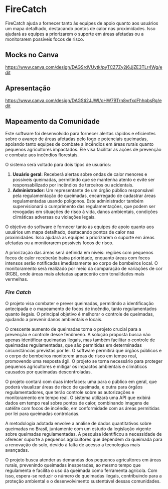 # FireCatch
FireCatch ajuda a fornecer tanto às equipes de apoio quanto aos usuários um mapa detalhado, destacando pontos de calor nas proximidades. Isso ajudará as equipes a priorizarem o suporte em áreas afetadas ou a monitorarem possíveis focos de risco.

## Mocks no Canva
https://www.canva.com/design/DAGSrdVUytk/pyTCZ7Zy2j6JjZE3TLr4Wg/edit

## Apresentação
https://www.canva.com/design/DAGSti2JJWI/oHW7BTrn8vrfxdFhhpbsRg/edit

## Mapeamento da Comunidade

Este software foi desenvolvido para fornecer alertas rápidos e eficientes sobre o avanço de áreas afetadas pelo fogo e potenciais queimadas, apoiando tanto equipes de combate a incêndios em áreas rurais quanto pequenos agricultores impactados. Ele visa facilitar as ações de prevenção e combate aos incêndios florestais.

O sistema será voltado para dois tipos de usuários:

1. **Usuário geral:** Receberá alertas sobre ondas de calor menores e possíveis queimadas, permitindo que se mantenha atento e evite ser responsabilizado por incêndios de terceiros ou acidentais.
2. **Administrador:** Um representante de um órgão público responsável pela regulamentação de queimadas, encarregado de cadastrar áreas regulamentadas usando polígonos. Este administrador também supervisionará o cumprimento das regulamentações, que podem ser revogadas em situações de risco à vida, danos ambientais, condições climáticas adversas ou violações legais.

O objetivo do software é fornecer tanto às equipes de apoio quanto aos usuários um mapa detalhado, destacando pontos de calor nas proximidades. Isso ajudará as equipes a priorizarem o suporte em áreas afetadas ou a monitorarem possíveis focos de risco.

A priorização das áreas será definida em níveis: regiões com pequenos focos de calor receberão baixa prioridade, enquanto áreas com focos intensos serão notificadas imediatamente ao corpo de bombeiros local. O monitoramento será realizado por meio da comparação de variações de cor (RGB), onde áreas mais afetadas aparecerão com tonalidades mais vermelhas.

### ***Fire Catch***

O projeto visa combater e prever queimadas, permitindo a identificação antecipada e o mapeamento de focos de incêndio, tanto regulamentados quanto ilegais. O principal objetivo é melhorar o controle de queimadas, ajudando a prevenir danos ambientais e locais.

O crescente aumento de queimadas torna o projeto crucial para a prevenção e controle desse fenômeno. A solução proposta busca não apenas identificar queimadas ilegais, mas também facilitar o controle de queimadas regulamentadas, que são permitidas em determinadas circunstâncias previstas por lei. O software permitirá que órgãos públicos e o corpo de bombeiros monitorem áreas de risco em tempo real, promovendo uma resposta ágil. O projeto se torna necessário para proteger pequenos agricultores e mitigar os impactos ambientais e climáticos causados por queimadas descontroladas.

O projeto contará com duas interfaces: uma para o público em geral, que poderá visualizar áreas de risco de queimada, e outra para órgãos regulamentadores, que terão controle sobre as autorizações e monitoramento em tempo real. O sistema utilizará uma API que exibirá dados em tempo real sobre pontos de calor, combinando imagens de satélite com focos de incêndio, em conformidade com as áreas permitidas por lei para queimadas controladas.

A metodologia adotada envolve a análise de dados quantitativos sobre queimadas no Brasil, juntamente com um estudo da legislação vigente sobre queimadas regulamentadas. A pesquisa identificou a necessidade de oferecer suporte a pequenos agricultores que dependem da queimada para a renovação do solo, devido à falta de acesso a tecnologias mais avançadas.

O projeto busca atender as demandas dos pequenos agricultores em áreas rurais, prevenindo queimadas inesperadas, ao mesmo tempo que regulamenta e facilita o uso da queimada como ferramenta agrícola. Com isso, espera-se reduzir o número de queimadas ilegais, contribuindo para a proteção ambiental e o desenvolvimento sustentável dessas comunidades.
